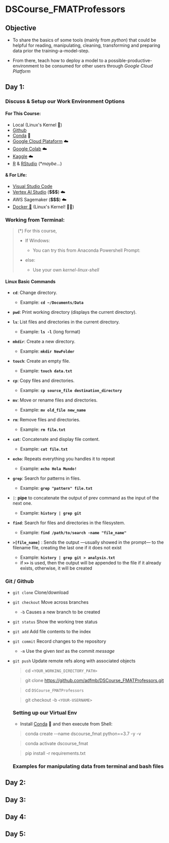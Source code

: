 # DSCourse_FMATProfessors

## Objective
- To share the basics of some tools (mainly from *python*) that could be helpful for reading, manipulating, cleaning, transforming and preparing data prior the training-a-model-step.

- From there, teach how to deploy a model to a possible-productive-environment to be consumed for other users through *Google Cloud Platform*

## Day 1:
### Discuss & Setup our Work Environment Options

#### For This Course:
  - Local (Linux's Kernel 🙏)
  - [Github](https://github.com/adfmb/DSCourse_FMATProfessors/tree/jalfmb01)
  - [Conda](https://www.anaconda.com/download) 🐍
  - [Google Cloud Plataform](https://cloud.google.com/) ☁️
  - [Google Colab](https://colab.research.google.com/#create=true) ☁️
  - [Kaggle](https://www.kaggle.com/datasets/uom190346a/sleep-health-and-lifestyle-dataset) ☁️
  - [R](https://cran.itam.mx/) & [RStudio](https://www.rstudio.com/products/rstudio/download/#download)    (**maybe*...)
  #### & For Life:
  - [Visual Studio Code](https://code.visualstudio.com/download)
  - [Vertex AI Studio](https://cloud.google.com/vertex-ai-notebooks?hl=es_419) (**$$$**) ☁️
  - AWS Sagemaker (**$$$**) ☁️
  - [Docker 🐳](https://www.docker.com/products/docker-desktop/) (Linux's Kernel! 🙏🙏)
 
### Working from Terminal:

> (*) For this course,
> 
> - If Windows:
>
>   - You can try this from Anaconda Powershell Prompt:
>
> - else:
>   - Use your own *kernel-linux-shell*

#### Linux Basic Commands


- **`cd`**: Change directory.
    - Example: **`cd ~/Documents/Data`**
- **`pwd`**: Print working directory (displays the current directory).
- **`ls`**: List files and directories in the current directory.
    - Example: **`ls -l`** (long format)
- **`mkdir`**: Create a new directory.
    - Example: **`mkdir NewFolder`**
- **`touch`**: Create an empty file.
    - Example: **`touch data.txt`**
- **`cp`**: Copy files and directories.
    - Example: **`cp source_file destination_directory`**
- **`mv`**: Move or rename files and directories.
    - Example: **`mv old_file new_name`**
- **`rm`**: Remove files and directories.
    - Example: **`rm file.txt`**
- **`cat`**: Concatenate and display file content.
    - Example: **`cat file.txt`**
- **`echo`**: Repeats everything you handles it to repeat
    - Example: **`echo Hola Mundo!`**
- **`grep`**: Search for patterns in files.
    - Example: **`grep "pattern" file.txt`**
    
- `|`: **pipe** to concatenate the output of prev command as the input of the next one.
    - Example: **`history | grep git`**
    
- **`find`**: Search for files and directories in the filesystem.
    - Example: **`find /path/to/search -name "file_name"`**
- **`>[file_name]`** :  Sends the output —usually showed in the prompt— to the filename file, creating the last one if it does not exist
    - Example: **`history | grep git > analysis.txt`**
    - if **`>>`** is used, then the output will be appended to the file if it already exists, otherwise, it will be created


### Git / Github

- `git clone`  Clone/download 
- `git checkout` Move across branches
    - `-b` Causes a new branch to be created
- `git status` Show the working tree status
- `git add` Add file contents to the index
- `git commit` Record changes to the repository
    - `-m` Use the given *text* as the commit *message*
- `git push` Update remote refs along with associated objects

  > cd `<YOUR_WORKING_DIRECTORY_PATH>`
  >

  > git clone https://github.com/adfmb/DSCourse_FMATProfessors.git
  >

  > cd `DSCourse_FMATProfessors`
  >

  > git checkout -b `<YOUR-USERNAME>`
  >

  ### Setting up our Virtual Env
  - Install [Conda](https://www.anaconda.com/download) 🐍 and then execute from Shell:

  > conda create --name dscourse_fmat python==3.7  -y -v
  >
  

  > conda activate dscourse_fmat
  > 
   
  > pip install -r requirements.txt


  ### Examples for manipulating data from terminal and bash files
 
## Day 2:


 
## Day 3:


## Day 4:


## Day 5:



 

